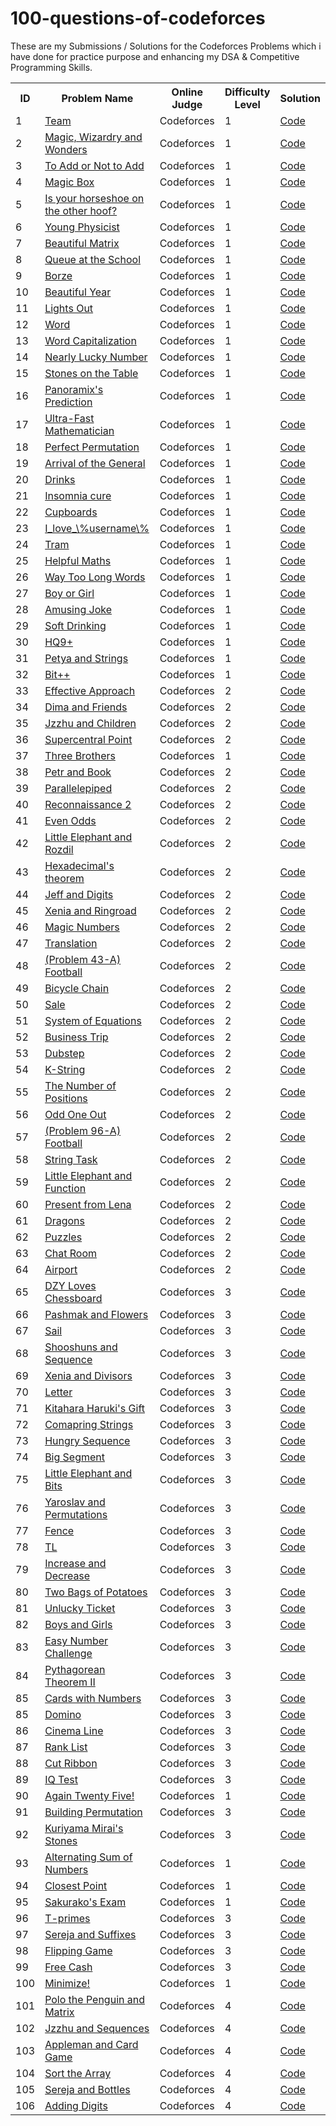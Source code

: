# 100-questions-of-codeforces

These are my Submissions / Solutions for the Codeforces Problems which i have done for practice purpose and enhancing my DSA & Competitive Programming Skills.


<html>
<body>
<center>
<table>
<tr>
<th>ID</th>
<th>Problem Name</th>
<th>Online Judge</th>
<th>Difficulty Level</th>
  <th>Solution</th>
</tr>

<tr>
<td>1</td>
<td><a href="https://codeforces.com/contest/231/problem/A" target="_blank">Team</a></td>
<td>Codeforces</td>
<td>1</td>
<td><a href="https://github.com/piyushpatelcodes/codeforces/blob/main/team.java">Code</a></td>
</tr>

<tr>
<td>2</td>
<td><a href="https://codeforces.com/contest/231/problem/B" target="_blank"> Magic, Wizardry and Wonders</a></td>
<td>Codeforces</td>
<td>1</td>
<td><a href="https://github.com/piyushpatelcodes/codeforces/blob/main/Magic_Wizardry_and_Wonders.java">Code</a></td>
</tr>

<tr>
<td>3</td>
<td><a href="https://codeforces.com/contest/231/problem/B" target="_blank">To Add or Not to Add</a></td>
<td>Codeforces</td>
<td>1</td>
<td><a href="https://github.com/piyushpatelcodes/codeforces/blob/main/to_Add_or_Not_to_Add.java">Code</a></td>
</tr>


<tr>
<td>4</td>
<td><a href="https://codeforces.com/contest/231/problem/D" target="_blank">Magic Box</a></td>
<td>Codeforces</td>
<td>1</td>
<td><a href="https://github.com/piyushpatelcodes/codeforces/blob/main/magic_Box.java">Code</a></td>
</tr>

<tr>
<td>5</td>
<td><a href="https://codeforces.com/contest/228/problem/A" target="_blank">Is your horseshoe on the other hoof?</a></td>
<td>Codeforces</td>
<td>1</td>
<td><a href="https://github.com/piyushpatelcodes/codeforces/blob/main/is_your_horseshoe_on_the_other_hoof.java">Code</a></td>
</tr>

<tr>
<td>6</td>
<td><a href="https://codeforces.com/contest/228/problem/A" target="_blank">Young Physicist</a></td>
<td>Codeforces</td>
<td>1</td>
<td><a href="https://github.com/piyushpatelcodes/codeforces/blob/main/young_Physicist.java">Code</a></td>
</tr>



<tr>
<td>7</td>
<td><a href="http://codeforces.com/problemset/problem/263/A" target="_blank">Beautiful Matrix</a></td>
<td>Codeforces</td>
<td>1</td>
<td><a href="https://github.com/piyushpatelcodes/codeforces/blob/main/beautiful_Matrix.java">Code</a></td>
</tr>

<tr>
<td>8</td>
<td><a href="http://codeforces.com/problemset/problem/266/B" target="_blank">Queue at the School</a></td>
<td>Codeforces</td>
<td>1</td>
<td><a href="https://github.com/piyushpatelcodes/codeforces/blob/main/queue_at_the_School.java">Code</a></td>
</tr>

<tr>
<td>9</td>
<td><a href="https://codeforces.com/contest/32/problem/B" target="_blank">Borze</a></td>
<td>Codeforces</td>
<td>1</td>
<td><a href="https://github.com/piyushpatelcodes/codeforces/blob/main/borze.java">Code</a></td>
</tr>

<tr>
<td>10</td>
<td><a href="https://codeforces.com/contest/32/problem/B" target="_blank">Beautiful Year</a></td>
<td>Codeforces</td>
<td>1</td>
<td><a href="https://github.com/piyushpatelcodes/codeforces/blob/main/beautiful_Year.java">Code</a></td>
</tr>

<tr>
<td>11</td>
<td><a href="https://codeforces.com/problemset/problem/275/A" target="_blank">Lights Out</a></td>
<td>Codeforces</td>
<td>1</td>
<td><a href="https://github.com/piyushpatelcodes/codeforces/blob/main/lights_Out.java">Code</a></td>
</tr>

<tr>
<td>12</td>
<td><a href="https://codeforces.com/problemset/problem/59/A" target="_blank">Word</a></td>
<td>Codeforces</td>
<td>1</td>
<td><a href="https://github.com/piyushpatelcodes/codeforces/blob/main/word.java">Code</a></td>
</tr>                

<tr>
<td>13</td>
<td><a href="https://codeforces.com/problemset/problem/281/A" target="_blank">Word Capitalization</a></td>
<td>Codeforces</td>
<td>1</td>
<td><a href="https://github.com/piyushpatelcodes/codeforces/blob/main/word_Capitalization.java">Code</a></td>
</tr>   

<tr>
<td>14</td>
<td><a href="https://codeforces.com/problemset/problem/110/A" target="_blank">Nearly Lucky Number</a></td>
<td>Codeforces</td>
<td>1</td>
<td><a href="https://github.com/piyushpatelcodes/codeforces/blob/main/nearly_Lucky_Number.java">Code</a></td>
</tr>   

<tr>
<td>15</td>
<td><a href="https://codeforces.com/problemset/problem/266/A" target="_blank">Stones on the Table</a></td>
<td>Codeforces</td>
<td>1</td>
<td><a href="https://github.com/piyushpatelcodes/codeforces/blob/main/stones_on_the_Table.java">Code</a></td>
</tr>   


<tr>
<td>16</td>
<td><a href="https://codeforces.com/problemset/problem/80/A" target="_blank">Panoramix's Prediction</a></td>
<td>Codeforces</td>
<td>1</td>
<td><a href="https://github.com/piyushpatelcodes/codeforces/blob/main/panoramix's_Prediction.java">Code</a></td>
</tr>   

<tr>
<td>17</td>
<td><a href="https://codeforces.com/problemset/problem/61/A" target="_blank">Ultra-Fast Mathematician</a></td>
<td>Codeforces</td>
<td>1</td>
<td><a href="https://github.com/piyushpatelcodes/codeforces/blob/main/ultra_Fast_Mathematician.java">Code</a></td>
</tr>

<tr>
<td>18</td>
<td><a href="https://codeforces.com/problemset/problem/233/A" target="_blank">Perfect Permutation</a></td>
<td>Codeforces</td>
<td>1</td>
<td><a href="https://github.com/piyushpatelcodes/codeforces/blob/main/perfect_Permutation.java">Code</a></td>
</tr>

<tr>
<td>19</td>
<td><a href="https://codeforces.com/problemset/problem/144/A" target="_blank">Arrival of the General</a></td>
<td>Codeforces</td>
<td>1</td>
<td><a href="https://github.com/piyushpatelcodes/codeforces/blob/main/arrival_of_the_General.java">Code</a></td>
</tr>

<tr>
<td>20</td>
<td><a href="https://codeforces.com/problemset/problem/200/B" target="_blank">Drinks</a></td>
<td>Codeforces</td>
<td>1</td>
<td><a href="https://github.com/piyushpatelcodes/codeforces/blob/main/drinks.java">Code</a></td>
</tr>

<tr>
<td>21</td>
<td><a href="https://codeforces.com/problemset/problem/148/A" target="_blank">Insomnia cure</a></td>
<td>Codeforces</td>
<td>1</td>
<td><a href="https://github.com/piyushpatelcodes/codeforces/blob/main/insomnia_cure.java">Code</a></td>
</tr>

<tr>
<td>22</td>
<td><a href="https://codeforces.com/problemset/problem/248/A" target="_blank">Cupboards</a></td>
<td>Codeforces</td>
<td>1</td>
<td><a href="https://github.com/piyushpatelcodes/codeforces/blob/main/cupboards.java">Code</a></td>
</tr>

<tr>
<td>23</td>
<td><a href="https://codeforces.com/problemset/problem/155/A" target="_blank">I_love_\%username\%</a></td>
<td>Codeforces</td>
<td>1</td>
<td><a href="https://github.com/piyushpatelcodes/codeforces/blob/main/i_love_username.java">Code</a></td>
</tr>

<tr>
<td>24</td>
<td><a href="https://codeforces.com/problemset/problem/116/A" target="_blank">Tram</a></td>
<td>Codeforces</td>
<td>1</td>
<td><a href="https://github.com/piyushpatelcodes/codeforces/blob/main/tram.java">Code</a></td>
</tr>

<tr>
<td>25</td>
<td><a href="https://codeforces.com/problemset/problem/339/A" target="_blank">Helpful Maths</a></td>
<td>Codeforces</td>
<td>1</td>
<td><a href="https://github.com/piyushpatelcodes/codeforces/blob/main/helpful_Maths.java">Code</a></td>
</tr>

<tr>
<td>26</td>
<td><a href="https://codeforces.com/problemset/problem/71/A" target="_blank">Way Too Long Words</a></td>
<td>Codeforces</td>
<td>1</td>
<td><a href="https://github.com/piyushpatelcodes/codeforces/blob/main/way_Too_Long_Words.java">Code</a></td>
</tr>

<tr>
<td>27</td>
<td><a href="https://codeforces.com/problemset/problem/236/A" target="_blank">Boy or Girl</a></td>
<td>Codeforces</td>
<td>1</td>
<td><a href="https://github.com/piyushpatelcodes/codeforces/blob/main/boy_or_Girl.java">Code</a></td>
</tr>

<tr>
<td>28</td>
<td><a href="https://codeforces.com/problemset/problem/141/A" target="_blank">Amusing Joke</a></td>
<td>Codeforces</td>
<td>1</td>
<td><a href="https://github.com/piyushpatelcodes/codeforces/blob/main/amusing_Joke.java">Code</a></td>
</tr>

<tr>
<td>29</td>
<td><a href="https://codeforces.com/problemset/problem/151/A" target="_blank">Soft Drinking</a></td>
<td>Codeforces</td>
<td>1</td>
<td><a href="https://github.com/piyushpatelcodes/codeforces/blob/main/soft_Drinking.java">Code</a></td>
</tr>

<tr>
<td>30</td>
<td><a href="https://codeforces.com/problemset/problem/133/A" target="_blank">HQ9+</a></td>
<td>Codeforces</td>
<td>1</td>
<td><a href="https://github.com/piyushpatelcodes/codeforces/blob/main/hq9.java">Code</a></td>
</tr>

<tr>
<td>31</td>
<td><a href="https://codeforces.com/problemset/problem/112/A" target="_blank">Petya and Strings</a></td>
<td>Codeforces</td>
<td>1</td>
<td><a href="https://github.com/piyushpatelcodes/codeforces/blob/main/petya_and_Strings.java">Code</a></td>
</tr>

<tr>
<td>32</td>
<td><a href="https://codeforces.com/problemset/problem/282/A" target="_blank">Bit++</a></td>
<td>Codeforces</td>
<td>1</td>
<td><a href="https://github.com/piyushpatelcodes/codeforces/blob/main/bit.java">Code</a></td>
</tr>

<tr>
<td>33</td>
<td><a href="https://codeforces.com/problemset/problem/227/B" target="_blank">Effective Approach</a></td>
<td>Codeforces</td>
<td>2</td>
<td><a href="https://github.com/piyushpatelcodes/codeforces/blob/main/effective_Approach.java">Code</a></td>
</tr>

<tr>
<td>34</td>
<td><a href="https://codeforces.com/problemset/problem/272/A" target="_blank">Dima and Friends</a></td>
<td>Codeforces</td>
<td>2</td>
<td><a href="https://github.com/piyushpatelcodes/codeforces/blob/main/dima_And_Friends.java">Code</a></td>
</tr>

<tr>
<td>35</td>
<td><a href="https://codeforces.com/problemset/problem/450/A" target="_blank">Jzzhu and Children</a></td>
<td>Codeforces</td>
<td>2</td>
<td><a href="https://github.com/piyushpatelcodes/codeforces/blob/main/jzzhu_and_Children.java">Code</a></td>
</tr>

<tr>
<td>36</td>
<td><a href="https://codeforces.com/problemset/problem/165/A" target="_blank">Supercentral Point</a></td>
<td>Codeforces</td>
<td>2</td>
<td><a href="https://github.com/piyushpatelcodes/codeforces/blob/main/supercentral_Point.java">Code</a></td>
</tr>

<tr>
<td>37</td>
<td><a href="https://codeforces.com/contest/2010/problem/B" target="_blank">Three Brothers</a></td>
<td>Codeforces</td>
<td>1</td>
<td><a href="https://github.com/piyushpatelcodes/codeforces/blob/main/three_Brothers.java">Code</a></td>
</tr>

<tr>
<td>38</td>
<td><a href="https://codeforces.com/problemset/problem/139/A" target="_blank">Petr and Book</a></td>
<td>Codeforces</td>
<td>2</td>
<td><a href="https://github.com/piyushpatelcodes/codeforces/blob/main/petr_and_Book.java">Code</a></td>
</tr>

<tr>
<td>39</td>
<td><a href="https://codeforces.com/problemset/problem/224/A" target="_blank">Parallelepiped</a></td>
<td>Codeforces</td>
<td>2</td>
<td><a href="https://github.com/piyushpatelcodes/codeforces/blob/main/parallelepiped.java">Code</a></td>
</tr>

<tr>
<td>40</td>
<td><a href="https://codeforces.com/problemset/problem/34/A" target="_blank">Reconnaissance 2</a></td>
<td>Codeforces</td>
<td>2</td>
<td><a href="https://github.com/piyushpatelcodes/codeforces/blob/main/reconnaissance_2.java">Code</a></td>
</tr>

<tr>
<td>41</td>
<td><a href="https://codeforces.com/problemset/problem/318/A" target="_blank">Even Odds</a></td>
<td>Codeforces</td>
<td>2</td>
<td><a href="https://github.com/piyushpatelcodes/codeforces/blob/main/even_Odds.java">Code</a></td>
</tr>

<tr>
<td>42</td>
<td><a href="https://codeforces.com/problemset/problem/205/A" target="_blank">Little Elephant and Rozdil</a></td>
<td>Codeforces</td>
<td>2</td>
<td><a href="https://github.com/piyushpatelcodes/codeforces/blob/main/little_Elephant_and_Rozdil.java">Code</a></td>
</tr>


<tr>
<td>43</td>
<td><a href="https://codeforces.com/problemset/problem/199/A" target="_blank">Hexadecimal's theorem</a></td>
<td>Codeforces</td>
<td>2</td>
<td><a href="https://github.com/piyushpatelcodes/codeforces/blob/main/hexadecimal_Theorem.java">Code</a></td>
</tr>


<tr>
<td>44</td>
<td><a href="https://codeforces.com/problemset/problem/352/A" target="_blank">Jeff and Digits</a></td>
<td>Codeforces</td>
<td>2</td>
<td><a href="https://github.com/piyushpatelcodes/codeforces/blob/main/jeff_and_Digits.java">Code</a></td>
</tr>


<tr>
<td>45</td>
<td><a href="https://codeforces.com/problemset/problem/339/B" target="_blank">Xenia and Ringroad</a></td>
<td>Codeforces</td>
<td>2</td>
<td><a href="https://github.com/piyushpatelcodes/codeforces/blob/main/xenia_and_Ringroad.java">Code</a></td>
</tr>


<tr>
<td>46</td>
<td><a href="https://codeforces.com/problemset/problem/320/A" target="_blank">Magic Numbers</a></td>
<td>Codeforces</td>
<td>2</td>
<td><a href="https://github.com/piyushpatelcodes/codeforces/blob/main/magic_Numbers.java">Code</a></td>
</tr>

<tr>
<td>47</td>
<td><a href="https://codeforces.com/problemset/problem/41/A" target="_blank">Translation</a></td>
<td>Codeforces</td>
<td>2</td>
<td><a href="https://github.com/piyushpatelcodes/codeforces/blob/main/translation.java">Code</a></td>
</tr>

 <tr>
          <td>48</td>
          <td>
            <a
              href="https://codeforces.com/problemset/problem/43/A"
              target="_blank"
              >(Problem 43-A) Football</a
            >
          </td>
          <td>Codeforces</td>
          <td>2</td>
          <td>
            <a
              href="https://github.com/piyushpatelcodes/codeforces/blob/main/football.java"
              >Code</a
            >
          </td>
        </tr>
        
<tr>
<td>49</td>
<td><a href="https://codeforces.com/problemset/problem/215/A" target="_blank">Bicycle Chain</a></td>
<td>Codeforces</td>
<td>2</td>
<td><a href="https://github.com/piyushpatelcodes/codeforces/blob/main/bicycle_Chain.java">Code</a></td>
</tr>

<tr>
<td>50</td>
<td><a href="https://codeforces.com/problemset/problem/34/B" target="_blank">Sale</a></td>
<td>Codeforces</td>
<td>2</td>
<td><a href="https://github.com/piyushpatelcodes/codeforces/blob/main/sale.java">Code</a></td>
</tr>

<tr>
<td>51</td>
<td><a href="https://codeforces.com/problemset/problem/214/A" target="_blank">System of Equations</a></td>
<td>Codeforces</td>
<td>2</td>
<td><a href="https://github.com/piyushpatelcodes/codeforces/blob/main/system_of_Equations.java">Code</a></td>
</tr>

<tr>
<td>52</td>
<td><a href="https://codeforces.com/problemset/problem/149/A" target="_blank">Business Trip</a></td>
<td>Codeforces</td>
<td>2</td>
<td><a href="https://github.com/piyushpatelcodes/codeforces/blob/main/business_Trip.java">Code</a></td>
</tr>

<tr>
<td>53</td>
<td><a href="https://codeforces.com/problemset/problem/208/A" target="_blank">Dubstep</a></td>
<td>Codeforces</td>
<td>2</td>
<td><a href="https://github.com/piyushpatelcodes/codeforces/blob/main/dubstep.java">Code</a></td>
</tr>

<tr>
<td>54</td>
<td><a href="https://codeforces.com/problemset/problem/219/A" target="_blank">K-String</a></td>
<td>Codeforces</td>
<td>2</td>
<td><a href="https://github.com/piyushpatelcodes/codeforces/blob/main/k_String.java">Code</a></td>
</tr>

<tr>
<td>55</td>
<td><a href="https://codeforces.com/problemset/problem/124/A" target="_blank">The Number of Positions</a></td>
<td>Codeforces</td>
<td>2</td>
<td><a href="https://github.com/piyushpatelcodes/codeforces/blob/main/the_Number_of_Positions.java">Code</a></td>
</tr>

<tr>
<td>56</td>
<td><a href="https://codeforces.com/contest/1916/problem/A" target="_blank">Odd One Out</a></td>
<td>Codeforces</td>
<td>2</td>
<td><a href="https://github.com/piyushpatelcodes/codeforces/blob/main/odd_One_Out.java">Code</a></td>
</tr>

<tr>
<td>57</td>
<td><a href="https://codeforces.com/problemset/problem/96/A" target="_blank">(Problem 96-A) Football</a></td>
<td>Codeforces</td>
<td>2</td>
<td><a href="https://github.com/piyushpatelcodes/codeforces/blob/main/football96A.java">Code</a></td>
</tr>

<tr>
<td>58</td>
<td><a href="https://codeforces.com/problemset/problem/118/A" target="_blank">String Task</a></td>
<td>Codeforces</td>
<td>2</td>
<td><a href="https://github.com/piyushpatelcodes/codeforces/blob/main/string_Task.java">Code</a></td>
</tr>

<tr>
<td>59</td>
<td><a href="https://codeforces.com/problemset/problem/221/A" target="_blank">Little Elephant and Function</a></td>
<td>Codeforces</td>
<td>2</td>
<td><a href="https://github.com/piyushpatelcodes/codeforces/blob/main/little_Elephant_and_Function.java">Code</a></td>
</tr>

<tr>
<td>60</td>
<td><a href="https://codeforces.com/problemset/problem/118/B" target="_blank">Present from Lena</a></td>
<td>Codeforces</td>
<td>2</td>
<td><a href="https://github.com/piyushpatelcodes/codeforces/blob/main/present_from_Lena.java">Code</a></td>
</tr>

<tr>
<td>61</td>
<td><a href="https://codeforces.com/problemset/problem/230/A" target="_blank">Dragons</a></td>
<td>Codeforces</td>
<td>2</td>
<td><a href="https://github.com/piyushpatelcodes/codeforces/blob/main/dragons.java">Code</a></td>
</tr>

<tr>
<td>62</td>
<td><a href="https://codeforces.com/problemset/problem/337/A" target="_blank">Puzzles</a></td>
<td>Codeforces</td>
<td>2</td>
<td><a href="https://github.com/piyushpatelcodes/codeforces/blob/main/puzzles.java">Code</a></td>
</tr>

<tr>
<td>63</td>
<td><a href="https://codeforces.com/problemset/problem/58/A" target="_blank">Chat Room</a></td>
<td>Codeforces</td>
<td>2</td>
<td><a href="https://github.com/piyushpatelcodes/codeforces/blob/main/chat_Room.java">Code</a></td>
</tr>

<tr>
<td>64</td>
<td><a href="https://codeforces.com/problemset/problem/218/B" target="_blank">Airport</a></td>
<td>Codeforces</td>
<td>2</td>
<td><a href="https://github.com/piyushpatelcodes/codeforces/blob/main/airport.java">Code</a></td>
</tr>

<tr>
<td>65</td>
<td><a href="https://codeforces.com/problemset/problem/445/A" target="_blank">DZY Loves Chessboard</a></td>
<td>Codeforces</td>
<td>3</td>
<td><a href="https://github.com/piyushpatelcodes/codeforces/blob/main/dzy_Loves_Chessboard.java">Code</a></td>
</tr>

<tr>
<td>66</td>
<td><a href="https://codeforces.com/problemset/problem/459/B" target="_blank">Pashmak and Flowers</a></td>
<td>Codeforces</td>
<td>3</td>
<td><a href="https://github.com/piyushpatelcodes/codeforces/blob/main/pashmak_and_Flowers.java">Code</a></td>
</tr>

<tr>
<td>67</td>
<td><a href="https://codeforces.com/problemset/problem/298/B" target="_blank">Sail</a></td>
<td>Codeforces</td>
<td>3</td>
<td><a href="https://github.com/piyushpatelcodes/codeforces/blob/main/sail.java">Code</a></td>
</tr>

<tr>
<td>68</td>
<td><a href="https://codeforces.com/problemset/problem/222/A" target="_blank">Shooshuns and Sequence</a></td>
<td>Codeforces</td>
<td>3</td>
<td><a href="https://github.com/piyushpatelcodes/codeforces/blob/main/shooshuns_and_Sequence.java">Code</a></td>
</tr>

<tr>
<td>69</td>
<td><a href="https://codeforces.com/problemset/problem/342/A" target="_blank">Xenia and Divisors</a></td>
<td>Codeforces</td>
<td>3</td>
<td><a href="https://github.com/piyushpatelcodes/codeforces/blob/main/xenia_and_Divisors.java">Code</a></td>
</tr>

<tr>
<td>70</td>
<td><a href="https://codeforces.com/problemset/problem/43/B" target="_blank">Letter</a></td>
<td>Codeforces</td>
<td>3</td>
<td><a href="https://github.com/piyushpatelcodes/codeforces/blob/main/letter.java">Code</a></td>
</tr>

<tr>
<td>71</td>
<td><a href="https://codeforces.com/problemset/problem/433/A" target="_blank">Kitahara Haruki's Gift</a></td>
<td>Codeforces</td>
<td>3</td>
<td><a href="https://github.com/piyushpatelcodes/codeforces/blob/main/kithara_and_Harukis_Gift.java">Code</a></td>
</tr>

<tr>
<td>72</td>
<td><a href="https://codeforces.com/problemset/problem/186/A" target="_blank">Comapring Strings</a></td>
<td>Codeforces</td>
<td>3</td>
<td><a href="https://github.com/piyushpatelcodes/codeforces/blob/main/comparing_Strings.java">Code</a></td>
</tr>

<tr>
<td>73</td>
<td><a href="https://codeforces.com/problemset/problem/327/B" target="_blank">Hungry Sequence</a></td>
<td>Codeforces</td>
<td>3</td>
<td><a href="https://github.com/piyushpatelcodes/codeforces/blob/main/hungry_Sequence.java">Code</a></td>
</tr>

<tr>
<td>74</td>
<td><a href="https://codeforces.com/problemset/problem/242/B" target="_blank">Big Segment</a></td>
<td>Codeforces</td>
<td>3</td>
<td><a href="https://github.com/piyushpatelcodes/codeforces/blob/main/big_Segment.java">Code</a></td>
</tr>

<tr>
<td>75</td>
<td><a href="https://codeforces.com/problemset/problem/258/A" target="_blank">Little Elephant and Bits</a></td>
<td>Codeforces</td>
<td>3</td>
<td><a href="https://github.com/piyushpatelcodes/codeforces/blob/main/little_Elephant_and_Bits.java">Code</a></td>
</tr>

<tr>
<td>76</td>
<td><a href="https://codeforces.com/problemset/problem/296/A" target="_blank">Yaroslav and Permutations</a></td>
<td>Codeforces</td>
<td>3</td>
<td><a href="https://github.com/piyushpatelcodes/codeforces/blob/main/yaroslav_and_Permutations.java">Code</a></td>
</tr>

<tr>
<td>77</td>
<td><a href="https://codeforces.com/problemset/problem/363/B" target="_blank">Fence</a></td>
<td>Codeforces</td>
<td>3</td>
<td><a href="https://github.com/piyushpatelcodes/codeforces/blob/main/fence.java">Code</a></td>
</tr>

<tr>
<td>78</td>
<td><a href="https://codeforces.com/problemset/problem/350/A" target="_blank">TL</a></td>
<td>Codeforces</td>
<td>3</td>
<td><a href="https://github.com/piyushpatelcodes/codeforces/blob/main/tL.java">Code</a></td>
</tr>

<tr>
<td>79</td>
<td><a href="https://codeforces.com/problemset/problem/246/B" target="_blank">Increase and Decrease</a></td>
<td>Codeforces</td>
<td>3</td>
<td><a href="https://github.com/piyushpatelcodes/codeforces/blob/main/increase_and_Decrease.java">Code</a></td>
</tr>

<tr>
<td>80</td>
<td><a href="https://codeforces.com/problemset/problem/239/A" target="_blank">Two Bags of Potatoes</a></td>
<td>Codeforces</td>
<td>3</td>
<td><a href="https://github.com/piyushpatelcodes/codeforces/blob/main/two_Bags_of_Potatoes.java">Code</a></td>
</tr>

<tr>
<td>81</td>
<td><a href="https://codeforces.com/problemset/problem/160/B" target="_blank">Unlucky Ticket</a></td>
<td>Codeforces</td>
<td>3</td>
<td><a href="https://github.com/piyushpatelcodes/codeforces/blob/main/unlucky_Ticket.java">Code</a></td>
</tr>

<tr>
<td>82</td>
<td><a href="https://codeforces.com/problemset/problem/253/A" target="_blank">Boys and Girls</a></td>
<td>Codeforces</td>
<td>3</td>
<td><a href="https://github.com/piyushpatelcodes/codeforces/blob/main/boys_and_Girls.java">Code</a></td>
</tr>

<tr>
<td>83</td>
<td><a href="https://codeforces.com/problemset/problem/236/B" target="_blank">Easy Number Challenge</a></td>
<td>Codeforces</td>
<td>3</td>
<td><a href="https://github.com/piyushpatelcodes/codeforces/blob/main/easy_Number_Challenge.java">Code</a></td>
</tr>

<tr>
<td>84</td>
<td><a href="https://codeforces.com/problemset/problem/304/A" target="_blank">Pythagorean Theorem II</a></td>
<td>Codeforces</td>
<td>3</td>
<td><a href="https://github.com/piyushpatelcodes/codeforces/blob/main/pythagorean_TheoremII.java">Code</a></td>
</tr>

<tr>
<td>85</td>
<td><a href="https://codeforces.com/problemset/problem/254/A" target="_blank">Cards with Numbers</a></td>
<td>Codeforces</td>
<td>3</td>
<td><a href="https://github.com/piyushpatelcodes/codeforces/blob/main/cards_with_Numbers.java">Code</a></td>
</tr>


<tr>
<td>85</td>
<td><a href="https://codeforces.com/problemset/problem/353/A" target="_blank">Domino</a></td>
<td>Codeforces</td>
<td>3</td>
<td><a href="https://github.com/piyushpatelcodes/codeforces/blob/main/domino.java">Code</a></td>
</tr>

<tr>
<td>86</td>
<td><a href="https://codeforces.com/problemset/problem/349/A" target="_blank">Cinema Line</a></td>
<td>Codeforces</td>
<td>3</td>
<td><a href="https://github.com/piyushpatelcodes/codeforces/blob/main/cinema_Line.java">Code</a></td>
</tr>

<tr>
<td>87</td>
<td><a href="https://codeforces.com/problemset/problem/166/A" target="_blank">Rank List</a></td>
<td>Codeforces</td>
<td>3</td>
<td><a href="https://github.com/piyushpatelcodes/codeforces/blob/main/rank_List.java">Code</a></td>
</tr>

<tr>
<td>88</td>
<td><a href="https://codeforces.com/problemset/problem/189/A" target="_blank">Cut Ribbon</a></td>
<td>Codeforces</td>
<td>3</td>
<td><a href="https://github.com/piyushpatelcodes/codeforces/blob/main/cut_Ribbon.java">Code</a></td>
</tr>

<tr>
<td>89</td>
<td><a href="https://codeforces.com/problemset/problem/287/A" target="_blank">IQ Test</a></td>
<td>Codeforces</td>
<td>3</td>
<td><a href="https://github.com/piyushpatelcodes/codeforces/blob/main/iQ_Test.java">Code</a></td>
</tr>

<tr>
<td>90</td>
<td><a href="https://codeforces.com/contest/630/problem/A" target="_blank">Again Twenty Five!</a></td>
<td>Codeforces</td>
<td>1</td>
<td><a href="https://github.com/piyushpatelcodes/codeforces/blob/main/again_Twenty_Five.java">Code</a></td>
</tr>


<tr>
<td>91</td>
<td><a href="https://codeforces.com/problemset/problem/285/C" target="_blank">Building Permutation</a></td>
<td>Codeforces</td>
<td>3</td>
<td><a href="https://github.com/piyushpatelcodes/codeforces/blob/main/building_Permutation.java">Code</a></td>
</tr>


<tr>
<td>92</td>
<td><a href="https://codeforces.com/problemset/problem/433/B" target="_blank">Kuriyama Mirai's Stones</a></td>
<td>Codeforces</td>
<td>3</td>
<td><a href="https://github.com/piyushpatelcodes/codeforces/blob/main/kuriyama_Mirai_Stones.java">Code</a></td>
</tr>


<tr>
<td>93</td>
<td><a href="https://codeforces.com/problemset/problem/2010/A" target="_blank">Alternating Sum of Numbers</a></td>
<td>Codeforces</td>
<td>1</td>
<td><a href="https://github.com/piyushpatelcodes/codeforces/blob/main/alternating_Sum_of_Numbers.java">Code</a></td>
</tr>

<tr>
<td>94</td>
<td><a href="https://codeforces.com/contest/2004/problem/A" target="_blank">Closest Point</a></td>
<td>Codeforces</td>
<td>1</td>
<td><a href="https://github.com/piyushpatelcodes/codeforces/blob/main/closest_Point.java">Code</a></td>
</tr>


<tr>
<td>95</td>
<td><a href="https://codeforces.com/contest/2008/problem/A" target="_blank">Sakurako's Exam</a></td>
<td>Codeforces</td>
<td>1</td>
<td><a href="https://github.com/piyushpatelcodes/codeforces/blob/main/sakurako_Exam.java">Code</a></td>
</tr>

<tr>
<td>96</td>
<td><a href="https://codeforces.com/problemset/problem/230/B" target="_blank">T-primes</a></td>
<td>Codeforces</td>
<td>3</td>
<td><a href="https://github.com/piyushpatelcodes/codeforces/blob/main/t_Primes.java">Code</a></td>
</tr>

<tr>
<td>97</td>
<td><a href="https://codeforces.com/problemset/problem/368/B" target="_blank">Sereja and Suffixes</a></td>
<td>Codeforces</td>
<td>3</td>
<td><a href="https://github.com/piyushpatelcodes/codeforces/blob/main/sereja_and_Suffixes.java">Code</a></td>
</tr>

<tr>
<td>98</td>
<td><a href="https://codeforces.com/problemset/problem/327/A" target="_blank">Flipping Game</a></td>
<td>Codeforces</td>
<td>3</td>
<td><a href="https://github.com/piyushpatelcodes/codeforces/blob/main/flipping_Game.java">Code</a></td>
</tr>

<tr>
<td>99</td>
<td><a href="https://codeforces.com/problemset/problem/237/A" target="_blank">Free Cash</a></td>
<td>Codeforces</td>
<td>3</td>
<td><a href="https://github.com/piyushpatelcodes/codeforces/blob/main/free_Cash.java">Code</a></td>
</tr>

<tr>
<td>100</td>
<td><a href="https://codeforces.com/problemset/problem/2009/A" target="_blank">Minimize!</a></td>
<td>Codeforces</td>
<td>1</td>
<td><a href="https://github.com/piyushpatelcodes/codeforces/blob/main/minimize.java">Code</a></td>
</tr>

<tr>
<td>101</td>
<td><a href="https://codeforces.com/problemset/problem/289/B" target="_blank">Polo the Penguin and Matrix</a></td>
<td>Codeforces</td>
<td>4</td>
<td><a href="https://github.com/piyushpatelcodes/codeforces/blob/main/polo_the_Penguin_and_Matrix.java">Code</a></td>
</tr>


<tr>
<td>102</td>
<td><a href="https://codeforces.com/problemset/problem/450/B" target="_blank">Jzzhu and Sequences</a></td>
<td>Codeforces</td>
<td>4</td>
<td><a href="https://github.com/piyushpatelcodes/codeforces/blob/main/jzzhu_and_Sequences.java">Code</a></td>
</tr>


<tr>
<td>103</td>
<td><a href="https://codeforces.com/problemset/problem/462/B" target="_blank">Appleman and Card Game</a></td>
<td>Codeforces</td>
<td>4</td>
<td><a href="https://github.com/piyushpatelcodes/codeforces/blob/main/appleman_and_Card_Game.java">Code</a></td>
</tr>

<tr>
<td>104</td>
<td><a href="https://codeforces.com/problemset/problem/451/B" target="_blank">Sort the Array</a></td>
<td>Codeforces</td>
<td>4</td>
<td><a href="https://github.com/piyushpatelcodes/codeforces/blob/main/sort_the_Array.java">Code</a></td>
</tr>


<tr>
<td>105</td>
<td><a href="https://codeforces.com/problemset/problem/315/A" target="_blank">Sereja and Bottles</a></td>
<td>Codeforces</td>
<td>4</td>
<td><a href="https://github.com/piyushpatelcodes/codeforces/blob/main/sereja_and_Bottles.java">Code</a></td>
</tr>

<tr>
<td>106</td>
<td><a href="https://codeforces.com/problemset/problem/260/A" target="_blank">Adding Digits</a></td>
<td>Codeforces</td>
<td>4</td>
<td><a href="https://github.com/piyushpatelcodes/codeforces/blob/main/adding_Digits.java">Code</a></td>
</tr>




</table>
  </center>
  </body>
</html>

